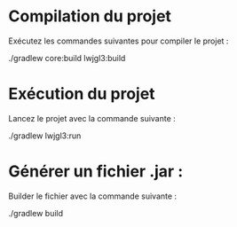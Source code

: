 <H1>Compilation du projet</H1>
<p>Exécutez les commandes suivantes pour compiler le projet :</p>

<p>./gradlew core:build lwjgl3:build</p>

<H1>Exécution du projet</H1>
<p>Lancez le projet avec la commande suivante :</p> 

<p>./gradlew lwjgl3:run</p>

<H1>Générer un fichier .jar :</H1>
<p>Builder le fichier avec la commande suivante :</p> 

<p>./gradlew build</p>

